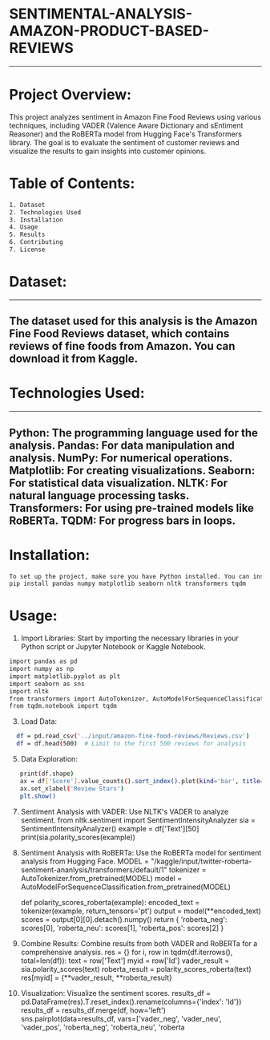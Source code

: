# SENTIMENTAL-ANALYSIS-AMAZON-PRODUCT-BASED-REVIEWS
-----

# **Project Overview:**
This project analyzes sentiment in Amazon Fine Food Reviews using various techniques, including VADER (Valence Aware Dictionary and sEntiment Reasoner) and the RoBERTa model from Hugging Face's Transformers library. The goal is to evaluate the sentiment of customer reviews and visualize the results to gain insights into customer opinions.

# **Table of Contents:**
```bash
1. Dataset
2. Technologies Used
3. Installation
4. Usage
5. Results
6. Contributing
7. License
```

# **Dataset:**
---
The dataset used for this analysis is the Amazon Fine Food Reviews dataset, which contains reviews of fine foods from Amazon. You can download it from Kaggle.
---

# **Technologies Used:**
---
Python: The programming language used for the analysis.
Pandas: For data manipulation and analysis.
NumPy: For numerical operations.
Matplotlib: For creating visualizations.
Seaborn: For statistical data visualization.
NLTK: For natural language processing tasks.
Transformers: For using pre-trained models like RoBERTa.
TQDM: For progress bars in loops.
---

# **Installation:**
```bash
To set up the project, make sure you have Python installed. You can install the required libraries using pip:
pip install pandas numpy matplotlib seaborn nltk transformers tqdm
```

# **Usage:**

1. Import Libraries: Start by importing the necessary libraries in your Python script or Jupyter Notebook or Kaggle Notebook.
```bash
import pandas as pd
import numpy as np
import matplotlib.pyplot as plt
import seaborn as sns
import nltk
from transformers import AutoTokenizer, AutoModelForSequenceClassification
from tqdm.notebook import tqdm
```

3. Load Data:
 ```bash
   df = pd.read_csv('../input/amazon-fine-food-reviews/Reviews.csv')
   df = df.head(500)  # Limit to the first 500 reviews for analysis
```

5. Data Exploration:
```bash
   print(df.shape)
   ax = df['Score'].value_counts().sort_index().plot(kind='bar', title='Count of Reviews by Stars', figsize=(11, 6))
   ax.set_xlabel('Review Stars')
   plt.show()
```

7. Sentiment Analysis with VADER: Use NLTK's VADER to analyze sentiment.
   from nltk.sentiment import SentimentIntensityAnalyzer
   sia = SentimentIntensityAnalyzer()
   example = df['Text'][50]
   print(sia.polarity_scores(example))

8. Sentiment Analysis with RoBERTa: Use the RoBERTa model for sentiment analysis from Hugging Face.
   MODEL = "/kaggle/input/twitter-roberta-sentiment-ananlysis/transformers/default/1"
   tokenizer = AutoTokenizer.from_pretrained(MODEL)
   model = AutoModelForSequenceClassification.from_pretrained(MODEL)

   def polarity_scores_roberta(example):
       encoded_text = tokenizer(example, return_tensors='pt')
       output = model(**encoded_text)
       scores = output[0][0].detach().numpy()
       return {
          'roberta_neg': scores[0],
          'roberta_neu': scores[1],
          'roberta_pos': scores[2]
        }

9. Combine Results: Combine results from both VADER and RoBERTa for a comprehensive analysis.
     res = {}
     for i, row in tqdm(df.iterrows(), total=len(df)):
         text = row['Text']
         myid = row['Id']
         vader_result = sia.polarity_scores(text)
         roberta_result = polarity_scores_roberta(text)
         res[myid] = {**vader_result, **roberta_result}

10. Visualization: Visualize the sentiment scores.
     results_df = pd.DataFrame(res).T.reset_index().rename(columns={'index': 'Id'})
     results_df = results_df.merge(df, how='left')
     sns.pairplot(data=results_df, vars=['vader_neg', 'vader_neu', 'vader_pos', 'roberta_neg', 'roberta_neu', 'roberta



